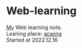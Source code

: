 # Web-learning
[My](https://github.com/yanboishere) Web learning note.<br>
Leaning place: [acwing](https://www.acwing.com/activity/content/introduction/1150/)<br>
Started at 2022.12.16
